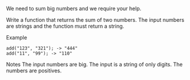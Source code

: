 We need to sum big numbers and we require your help.

Write a function that returns the sum of two numbers. The input numbers are strings and the function must return a string.

Example
```JS
add("123", "321"); -> "444"
add("11", "99"); -> "110"
```

Notes
The input numbers are big.
The input is a string of only digits.
The numbers are positives.
